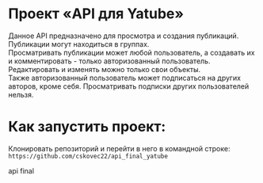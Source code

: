 # Проект «API для Yatube»
Данное API предназначено для просмотра и создания публикаций.  
Публикации могут находиться в группах.  
Просматривать публикации может любой пользователь, а создавать их и комментировать - только авторизованный пользователь.  
Редактировать и изменять можно только свои объекты.  
Также авторизованный пользователь может подписаться на других авторов, кроме себя. Просматривать подписки других пользователей нельзя.

# Как запустить проект:
Клонировать репозиторий и перейти в него в командной строке:  
`https://github.com/cskovec22/api_final_yatube`


api final
